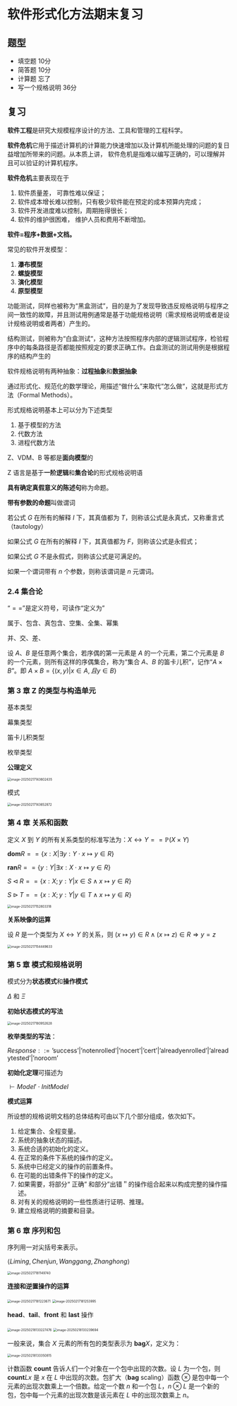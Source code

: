 # 软件形式化方法期末复习

## 题型

- 填空题 10分
- 简答题 10分
- 计算题 忘了
- 写一个规格说明 36分

## 复习

**软件工程**是研究大规模程序设计的方法、工具和管理的工程科学。

**软件危机**它用于描述计算机的计算能力快速增加以及计算机所能处理的问题的复日益增加所带来的问题。从本质上讲， 软件危机是指难以编写正确的，可以理解并且可以验证的计算机程序。

**软件危机**主要表现在于

1. 软件质量差， 可靠性难以保证；
2. 软件成本增长难以控制，只有极少软件能在预定的成本预算内完成；
3. 软件开发进度难以控制，周期拖得很长；
4. 软件的维护很困难， 维护人员和费用不断增加。

**软件=程序+数据+文档。**

常见的软件开发模型：

1. **瀑布模型**
2. **螺旋模型**
3. **演化模型**
4. **原型模型**

功能测试，同样也被称为“黑盒测试”，目的是为了发现导致违反规格说明与程序之间一致性的故障，并且测试用例通常是基于功能规格说明（需求规格说明或者是设计规格说明或者两者）产生的。

结构测试，则被称为“白盒测试“，这种方法按照程序内部的逻辑测试程序，检验程序中的每条路径是否都能按照规定的要求正确工作。白盒测试的测试用例是根据程序的结构产生的

软件规格说明有两种抽象：**过程抽象**和**数据抽象**

通过形式化、规范化的数学理论，用描述“做什么”来取代“怎么做“，这就是形式方法（Formal Methods）。

形式规格说明基本上可以分为下述类型

1. 基于模型的方法
2. 代数方法
3. 进程代数方法

Z、VDM、B 等都是**面向模型**的

Z 语言是基于**一阶逻辑**和**集合论**的形式规格说明语

**具有确定真假意义的陈述句**称为命题。

**带有参数的命题**叫做谓词

若公式 $G$ 在所有的解释 $I$ 下，其真值都为 $T$，则称该公式是永真式，又称重言式（tautology）

如果公式 $G$ 在所有的解释 $I$ 下，其真值都为 $F$，则称该公式是永假式；

如果公式 $G$ 不是永假式，则称该公式是可满足的。

如果一个谓词带有 $n$ 个参数，则称该谓词是 $n$ 元谓词。

### 2.4 集合论

“$==$”是定义符号，可读作“定义为”

属于、包含、真包含、空集、全集、幂集

并、交、差、

设 $A$、$B$ 是任意两个集合，若序偶的第一元素是 $A$ 的一个元素，第二个元素是 $B$ 的一个元素，则所有这样的序偶集合，称为“集合 $A$、$B$ 的笛卡儿积”，记作“$A\times B$”。即 $A\times B=\lbrace(x,y)|x\in A,且y\in B\rbrace$ 

### 第 3 章 Z 的类型与构造单元

基本类型

幕集类型

笛卡儿积类型

枚举类型

**公理定义**

<img src="http://public.file.lvshuhuai.cn/images\image-20250217143602435.png" alt="image-20250217143602435" style="zoom:50%;" />

模式

<img src="http://public.file.lvshuhuai.cn/images\image-20250217143652872.png" alt="image-20250217143652872" style="zoom:50%;" />

### 第 4 章 关系和函数

定义 $X$ 到 $Y$ 的所有关系类型的标准写法为：$X\leftrightarrow Y==\mathbb P(X\times Y)$

$\mathbf{dom}R==\lbrace x:X|\exists y:Y\cdot x\mapsto y \in R\rbrace$

$\mathbf{ran}R==\lbrace y:Y|\exists x:X\cdot x\mapsto y \in R\rbrace$

$S\triangleleft R==\lbrace x:X;y:Y|x\in S\land x\mapsto y\in R\rbrace$

$S\triangleright T==\lbrace x:X;y:Y|y\in T\land x\mapsto y\in R\rbrace$

<img src="http://public.file.lvshuhuai.cn/images\image-20250217152803318.png" alt="image-20250217152803318" style="zoom:50%;" />

**关系映像的运算**

设 $R$ 是一个类型为 $X\leftrightarrow Y$ 的关系，则 $(x\mapsto y)\in R\land (x\mapsto z)\in R\Rightarrow y=z$

<img src="http://public.file.lvshuhuai.cn/images\image-20250217154449633.png" alt="image-20250217154449633" style="zoom:50%;" />

### 第 5 章 模式和规格说明

模式分为**状态模式**和**操作模式**

$\Delta$ 和 $\Xi$

**初始状态模式的写法**

<img src="http://public.file.lvshuhuai.cn/images\image-20250217180952628.png" alt="image-20250217180952628" style="zoom:50%;" />

**枚举类型的写法**：

$Response::=\text{'success'}|\text{'notenrolled'}|\text{'nocert'}|\text{'cert'}|\text{'alreadyenrolled'}|\text{'alreadytested'}|\text{'noroom'}$

**初始化定理**可描述为

$\vdash Model'\cdot InitModel$

**模式运算**

所设想的规格说明文档的总体结构可由以下几个部分组成，依次如下。

1. 给定集合、全程变量。
2. 系统的抽象状态的描述。
3. 系统合适的初始化的定义。
4. 在正常的条件下系统的操作的定义。
5. 系统中已经定义的操作的前置条件。
6. 在可能的出错条件下的操作的定义。
7. 如果需要，将部分“ 正确” 和部分”出错＂的操作组合起来以构成完整的操作描述。
8. 对有关的规格说明的一些性质进行证明、推理。
9. 建立规格说明的摘要和目录。

### 第 6 章 序列和包

序列用一对尖括号来表示。

$\langle Liming,Chenjun,Wanggang,Zhanghong\rangle$

<img src="http://public.file.lvshuhuai.cn/images\image-20250217181149740.png" alt="image-20250217181149740" style="zoom:50%;" />

**连接和逆置操作的运算**

<img src="http://public.file.lvshuhuai.cn/images\image-20250217181223671.png" alt="image-20250217181223671" style="zoom:50%;" />

<img src="http://public.file.lvshuhuai.cn/images\image-20250217181253995.png" alt="image-20250217181253995" style="zoom:50%;" />

$\mathbf{head}$、$\mathbf{tail}$、$\mathbf{front}$ 和 $\mathbf{last}$ 操作

<img src="http://public.file.lvshuhuai.cn/images\image-20250218133227476.png" alt="image-20250218133227476" style="zoom:50%;" />

<img src="http://public.file.lvshuhuai.cn/images\image-20250218133239694.png" alt="image-20250218133239694" style="zoom:50%;" />

一般来说，集合 $X$ 元素的所有包的类型表示为 $\mathbf{bag} X$，定义为：

<img src="http://public.file.lvshuhuai.cn/images\image-20250218133350815.png" alt="image-20250218133350815" style="zoom:50%;" />

计数函数 $\mathbf{count}$ 告诉人们一个对象在一个包中出现的次数。设 $L$ 为一个包，则 $\mathbf{count}L x$ 是 $x$ 在 $L$ 中出现的次数。包扩大（$\mathbf{bag}$ scaling）函数 $\otimes$ 是包中每一个元素的出现次数乘上一个倍数。给定一个数 $n$ 和一个包 $L$，$n\otimes L$ 是一个新的包，包中每一个元素的出现次数是该元素在 $L$ 中的出现次数乘上 $n$。
